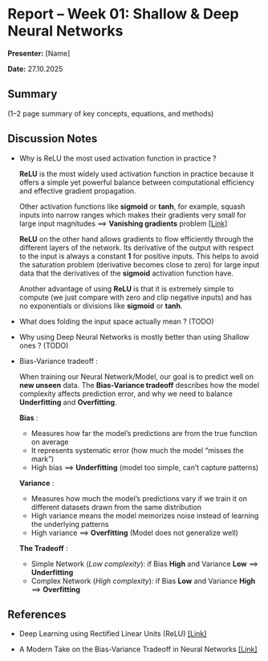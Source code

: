 # Report – Week 01: Shallow & Deep Neural Networks



**Presenter:** [Name]  

**Date:** 27.10.2025  



## Summary

(1–2 page summary of key concepts, equations, and methods)


## Discussion Notes

- Why is ReLU the most used activation function in practice ?

   **ReLU** is the most widely used activation function in practice because it offers
   a simple yet powerful balance between computational efficiency and effective gradient propagation.
  
   Other activation functions like **sigmoid** or **tanh**, for example, squash inputs into narrow ranges
   which makes their gradients very small for large input magnitudes ==> **Vanishing gradients** problem
   [[Link]](https://www.geeksforgeeks.org/deep-learning/vanishing-and-exploding-gradients-problems-in-deep-learning/)
  
   **ReLU** on the other hand allows gradients to flow efficiently through the different layers of the network.
   Its derivative of the output with respect to the input is always a constant **1**  for positive inputs.
   This helps to avoid the saturation problem (derivative becomes close to zero) for large input data that
   the derivatives of the **sigmoid** activation function have.
  
   Another advantage of using **ReLU** is that it is extremely simple to compute (we just compare with zero and clip negative inputs)
   and has no exponentials or divisions like **sigmoid** or **tanh**.

- What does folding the input space actually mean ? (TODO)

- Why using Deep Neural Networks is mostly better than using Shallow ones ? (TODO)

- Bias-Variance tradeoff :
  
  When training our Neural Network/Model, our goal is to predict well on **new unseen** data.
  The **Bias-Variance tradeoff** describes how the model complexity affects prediction error, and why we
  need to balance **Underfitting** and **Overfitting**.

  **Bias** :<br>
    - Measures how far the model’s predictions are from the true function on average<br>
    - It represents systematic error (how much the model “misses the mark”)<br>
    - High bias ==> **Underfitting** (model too simple, can’t capture patterns)

  **Variance** :<br>
    - Measures how much the model’s predictions vary if we train it on different datasets drawn from the same distribution<br>
    - High variance means the model memorizes noise instead of learning the underlying patterns<br>
    - High variance ==> **Overfitting** (Model does not generalize well)

  **The Tradeoff** :<br>
    - Simple Network (*Low complexity*): if Bias **High** and Variance **Low** ==> **Underfitting**<br>
    - Complex Network (*High complexity*): if Bias **Low** and Variance **High** ==> **Overfitting**


## References

- Deep Learning using Rectified Linear Units (ReLU) [[Link]](https://arxiv.org/pdf/1803.08375)

- A Modern Take on the Bias-Variance Tradeoff in Neural Networks [[Link]](https://arxiv.org/pdf/1810.08591)


